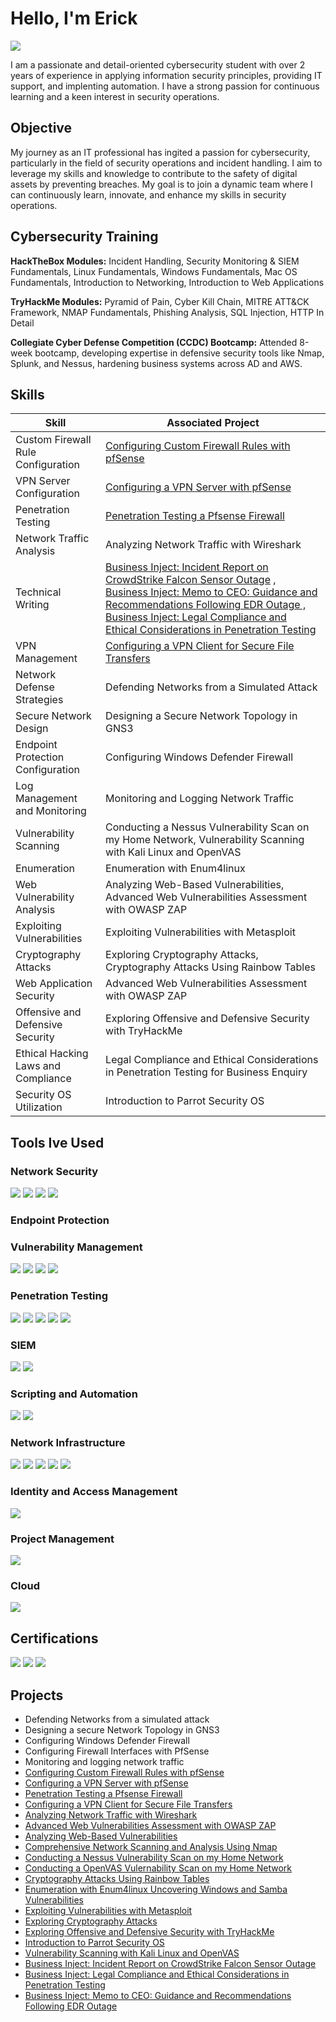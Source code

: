 # Hello, I'm Erick
<a href="www.linkedin.com/in/erickrodriguezz"><img src="https://img.shields.io/badge/-LinkedIn-0072b1?&style=for-the-badge&logo=linkedin&logoColor=white" /></a>


I am a passionate and detail-oriented cybersecurity student with over 2 years of experience in applying information security principles, providing IT support, and implenting automation. I have a strong passion for continuous learning and a keen interest in security operations.

## Objective

My journey as an IT professional has ingited a passion for cybersecurity, particularly in the field of security operations and incident handling. I aim to leverage my skills and knowledge to contribute to the safety of digital assets by preventing breaches. My goal is to join a dynamic team where I can continuously learn, innovate, and enhance my skills in security operations.

## Cybersecurity Training

**HackTheBox Modules:** Incident Handling, Security Monitoring & SIEM Fundamentals, Linux Fundamentals, Windows Fundamentals, Mac OS Fundamentals, Introduction to Networking, Introduction to Web Applications

**TryHackMe Modules:** Pyramid of Pain, Cyber Kill Chain, MITRE ATT&CK Framework, NMAP Fundamentals, Phishing Analysis, SQL Injection, HTTP In Detail

**Collegiate Cyber Defense Competition (CCDC) Bootcamp:** Attended 8-week bootcamp, developing expertise in defensive security tools like Nmap, Splunk, and Nessus, hardening business systems across AD and AWS. 

## Skills

| Skill                                         | Associated Project         |
|-----------------------------------------------|----------------------------|
| Custom Firewall Rule Configuration	          | <a href="https://github.com/nahitserick/Configuring-Custom-Firewall-Rules-with-pfSense">Configuring Custom Firewall Rules with pfSense</a> |
| VPN Server Configuration | <a href="https://github.com/nahitserick/VPN-Server-Configuration-with-pfSense">Configuring a VPN Server with pfSense</a>|
| Penetration Testing      | <a href="https://github.com/nahitserick/Penetration-Testing-a-pfSense-Firewall/blob/main/README.md">Penetration Testing a Pfsense Firewall</a>|
| Network Traffic Analysis                  | Analyzing Network Traffic with Wireshark|
| Technical Writing                  | <a href="https://github.com/nahitserick/Business-Inject-Incident-Report-on-CrowdStrike-Falcon-Sensor-Outage/blob/main/README.md">Business Inject: Incident Report on CrowdStrike Falcon Sensor Outage</a> , <a href="https://github.com/nahitserick/Business-Inject-Memo-to-CEO-Guidance-and-Recommendations-Following-EDR-Outage/blob/main/README.md">Business Inject: Memo to CEO: Guidance and Recommendations Following EDR Outage , <a href="https://github.com/nahitserick/Legal-Compliance-and-Ethical-Considerations-in-Penetration-Testing/blob/main/README.md">Business Inject: Legal Compliance and Ethical Considerations in Penetration Testing|
| VPN Management	 | <a href="https://github.com/nahitserick/Configuring-a-VPN-Client-for-Secure-File-Transfers/blob/main/README.md">Configuring a VPN Client for Secure File Transfers|
| Network Defense Strategies | Defending Networks from a Simulated Attack|
| Secure Network Design	 | Designing a Secure Network Topology in GNS3|
| Endpoint Protection Configuration	         | Configuring Windows Defender Firewall|
| Log Management and Monitoring	      | Monitoring and Logging Network Traffic|
| Vulnerability Scanning         | Conducting a Nessus Vulnerability Scan on my Home Network, Vulnerability Scanning with Kali Linux and OpenVAS|
| Enumeration      | Enumeration with Enum4linux|
| Web Vulnerability Analysis	                  | Analyzing Web-Based Vulnerabilities, Advanced Web Vulnerabilities Assessment with OWASP ZAP|
| Exploiting Vulnerabilities	 | Exploiting Vulnerabilities with Metasploit|
| Cryptography Attacks		 | Exploring Cryptography Attacks, Cryptography Attacks Using Rainbow Tables|
| Web Application Security		         | Advanced Web Vulnerabilities Assessment with OWASP ZAP|
| Offensive and Defensive Security      | Exploring Offensive and Defensive Security with TryHackMe|
| Ethical Hacking Laws and Compliance	                  | Legal Compliance and Ethical Considerations in Penetration Testing for Business Enquiry|
| Security OS Utilization	 | Introduction to Parrot Security OS|

## Tools Ive Used

### Network Security
<div>
    <img src="https://img.shields.io/badge/-Wireshark-1679A7?&style=for-the-badge&logo=Wireshark&logoColor=white" />
    <img src="https://img.shields.io/badge/-Nmap/Zenmap-007ACC?&style=for-the-badge&logo=Nmap&logoColor=white" />
    <img src="https://img.shields.io/badge/-Tcpdump-4B0082?&style=for-the-badge&logo=Tcpdump&logoColor=white" />
    <img src="https://img.shields.io/badge/-pfSense-009639?&style=for-the-badge&logo=pfSense&logoColor=white" />
</div>

### Endpoint Protection
<div>
</div>

### Vulnerability Management
<div>
    <img src="https://img.shields.io/badge/-Nessus-00CCBB?&style=for-the-badge&logo=Nessus&logoColor=white" />
    <img src="https://img.shields.io/badge/-OpenVAS-6FBA42?&style=for-the-badge&logo=OpenVAS&logoColor=white" />
    <img src="https://img.shields.io/badge/-Infection_Monkey-FF0000?&style=for-the-badge&logoColor=white" />
    <img src="https://img.shields.io/badge/-Greenbone-009639?&style=for-the-badge&logoColor=white" />
</div>

### Penetration Testing
<div>
    <img src="https://img.shields.io/badge/-HackTheBox-9FEF00?&style=for-the-badge&logo=HackTheBox&logoColor=black" />
    <img src="https://img.shields.io/badge/-Kali_Linux-557C94?&style=for-the-badge&logo=Kali%20Linux&logoColor=white" />
    <img src="https://img.shields.io/badge/-Metasploit-007ACC?&style=for-the-badge&logo=Metasploit&logoColor=white" />
    <img src="https://img.shields.io/badge/-OWASP_ZAP-4188D2?&style=for-the-badge&logo=OWASP&logoColor=white" />
    <img src="https://img.shields.io/badge/-Enum4linux-555555?&style=for-the-badge&logo=Linux&logoColor=white" />
</div>

### SIEM
<div>
    <img src="https://img.shields.io/badge/-Splunk-000000?&style=for-the-badge&logo=Splunk&logoColor=white" />
    <img src="https://img.shields.io/badge/-Kiwi_Syslog_Server-4E5B31?&style=for-the-badge&logo=Kiwi&logoColor=white" />
</div>

### Scripting and Automation
<div>
    <img src="https://img.shields.io/badge/-JavaScript-F7DF1E?&style=for-the-badge&logo=JavaScript&logoColor=black" />
    <img src="https://img.shields.io/badge/-PowerShell-5391FE?&style=for-the-badge&logo=PowerShell&logoColor=white" />
</div>

### Network Infrastructure
<div>
    <img src="https://img.shields.io/badge/-Routers-8B0000?&style=for-the-badge&logo=Cisco&logoColor=white" />
    <img src="https://img.shields.io/badge/-Endpoints-FF4500?&style=for-the-badge&logo=Dell&logoColor=white" />
    <img src="https://img.shields.io/badge/-Cabling-228B22?&style=for-the-badge&logo=Network&logoColor=white" />
    <img src="https://img.shields.io/badge/-Cisco_ASA_Firewalls-005073?&style=for-the-badge&logo=Cisco&logoColor=white" />
    <img src="https://img.shields.io/badge/-pfSense_Firewalls-009639?&style=for-the-badge&logo=pfSense&logoColor=white" />
</div>

### Identity and Access Management
<div>
    <img src="https://img.shields.io/badge/-Active_Directory-004A7C?&style=for-the-badge&logo=Microsoft&logoColor=white" />
</div>

### Project Management
<div>
    <img src="https://img.shields.io/badge/-ServiceNow-78A5CE?&style=for-the-badge&logo=ServiceNow&logoColor=white" />
</div>

### Cloud
<div>
    <img src="https://img.shields.io/badge/-AWS-232F3E?&style=for-the-badge&logo=Amazon%20AWS&logoColor=white" />
</div>


## Certifications
<div>
<img src="https://img.shields.io/badge/-Security%2B-FF0000?&style=for-the-badge&logo=CompTIA&logoColor=white" />
<img src="https://img.shields.io/badge/-ITIL%20v4%20Foundations-652D90?&style=for-the-badge&logo=ITIL&logoColor=white" />
<img src="https://img.shields.io/badge/-AWS%20Certified%20Cloud%20Practitioner-232F3E?&style=for-the-badge&logo=Amazon%20AWS&logoColor=white" />

</div>

## Projects
- Defending Networks from a simulated attack
- Designing a secure Network Topology in GNS3
- Configuring Windows Defender Firewall
- Configuring Firewall Interfaces with PfSense
- Monitoring and logging network traffic
- <a href="https://github.com/nahitserick/Configuring-Custom-Firewall-Rules-with-pfSense">Configuring Custom Firewall Rules with pfSense</a>
- <a href="https://github.com/nahitserick/VPN-Server-Configuration-with-pfSense">Configuring a VPN Server with pfSense</a>
- <a href="https://github.com/nahitserick/Penetration-Testing-a-pfSense-Firewall/blob/main/README.md">Penetration Testing a Pfsense Firewall</a>
- <a href="https://github.com/nahitserick/Configuring-a-VPN-Client-for-Secure-File-Transfers/blob/main/README.md">Configuring a VPN Client for Secure File Transfers
- Analyzing Network Traffic with Wireshark
- Advanced Web Vulnerabilities Assessment with OWASP ZAP
- Analyzing Web-Based Vulnerabilities
- Comprehensive Network Scanning and Analysis Using Nmap
- Conducting a Nessus Vulnerability Scan on my Home Network
- Conducting a OpenVAS Vulernability Scan on my Home Network
- Cryptography Attacks Using Rainbow Tables
- Enumeration with Enum4linux Uncovering Windows and Samba Vulnerabilities
- Exploiting Vulnerabilities with Metasploit
- Exploring Cryptography Attacks
- Exploring Offensive and Defensive Security with TryHackMe
- Introduction to Parrot Security OS
- Vulnerability Scanning with Kali Linux and OpenVAS
- <a href="https://github.com/nahitserick/Business-Inject-Incident-Report-on-CrowdStrike-Falcon-Sensor-Outage/blob/main/README.md">Business Inject: Incident Report on CrowdStrike Falcon Sensor Outage</a>
- <a href="https://github.com/nahitserick/Legal-Compliance-and-Ethical-Considerations-in-Penetration-Testing/blob/main/README.md">Business Inject: Legal Compliance and Ethical Considerations in Penetration Testing
- <a href="https://github.com/nahitserick/Business-Inject-Memo-to-CEO-Guidance-and-Recommendations-Following-EDR-Outage/blob/main/README.md">Business Inject: Memo to CEO: Guidance and Recommendations Following EDR Outage
